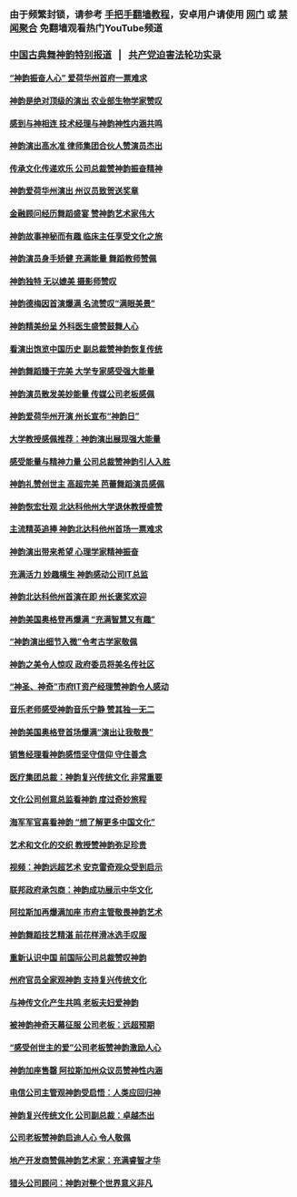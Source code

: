 ### 由于频繁封锁，请参考 [手把手翻墙教程](https://github.com/gfw-breaker/guides/wiki/)，安卓用户请使用 [网门](https://github.com/gfw-breaker/bn-android/blob/master/ogate.md?t=05280758) 或 [禁闻聚合](https://github.com/gfw-breaker/bn-android) 免翻墙观看热门YouTube频道 

### [中国古典舞神韵特别报道](shenyun.md?t=05280758) &nbsp;&nbsp;|&nbsp;&nbsp; [共产党迫害法轮功实录](https://github.com/gfw-breaker/mh-news/)  

#### [“神韵振奋人心” 爱荷华州首府一票难求](../pages/nf1148019/n11244653.md?t=05280758) 

#### [神韵是绝对顶级的演出 农业部生物学家赞叹](../pages/nf1148019/n11244541.md?t=05280758) 

#### [感到与神相连 技术经理与神韵神性内涵共鸣](../pages/nf1148019/n11244409.md?t=05280758) 

#### [神韵演出高水准 律师集团合伙人赞演员杰出](../pages/nf1148019/n11244377.md?t=05280758) 

#### [传承文化传递欢乐 公司总裁赞神韵振奋精神](../pages/nf1148019/n11244357.md?t=05280758) 

#### [神韵爱荷华州演出 州议员致贺送奖章](../pages/nf1148019/n11244364.md?t=05280758) 

#### [金融顾问经历舞蹈盛宴 赞神韵艺术家伟大](../pages/nf1148019/n11244298.md?t=05280758) 

#### [神韵故事神秘而有趣 临床主任享受文化之旅](../pages/nf1148019/n11242071.md?t=05280758) 

#### [神韵演员身手矫健 充满能量 舞蹈教师赞佩](../pages/nf1148019/n11241997.md?t=05280758) 

#### [神韵独特 无以媲美 摄影师赞叹](../pages/nf1148019/n11241883.md?t=05280758) 

#### [神韵德梅因首演爆满 名流赞叹“满眼美景”](../pages/nf1148019/n11241911.md?t=05280758) 

#### [神韵精美纷呈 外科医生盛赞鼓舞人心](../pages/nf1148019/n11241705.md?t=05280758) 

#### [看演出饱览中国历史 副总裁赞神韵恢复传统](../pages/nf1148019/n11241755.md?t=05280758) 

#### [神韵舞蹈臻于完美 大学专家感受强大能量](../pages/nf1148019/n11241527.md?t=05280758) 

#### [神韵演员散发美妙能量 传媒公司老板感佩](../pages/nf1148019/n11241488.md?t=05280758) 

#### [神韵爱荷华州开演 州长宣布“神韵日”](../pages/nf1148019/n11241260.md?t=05280758) 

#### [大学教授感佩推荐：神韵演出展现强大能量](../pages/nf1148019/n11238635.md?t=05280758) 

#### [感受能量与精神力量 公司总裁赞神韵引人入胜](../pages/nf1148019/n11237180.md?t=05280758) 

#### [神韵礼赞创世主 高超完美 芭蕾舞蹈演员感佩](../pages/nf1148019/n11237455.md?t=05280758) 

#### [神韵恢宏壮观 北达科他州大学退休教授盛赞](../pages/nf1148019/n11237185.md?t=05280758) 

#### [主流精英追捧 神韵北达科他州首场一票难求](../pages/nf1148019/n11237141.md?t=05280758) 

#### [神韵演出带来希望 心理学家精神振奋](../pages/nf1148019/n11237127.md?t=05280758) 

#### [充满活力 妙趣横生 神韵感动公司IT总监](../pages/nf1148019/n11236869.md?t=05280758) 

#### [神韵北达科他州首演在即 州长褒奖欢迎](../pages/nf1148019/n11235903.md?t=05280758) 

#### [神韵美国奥格登再爆满 “充满智慧又有趣”](../pages/nf1148019/n11233396.md?t=05280758) 

#### [“神韵演出细节入微”令考古学家敬佩](../pages/nf1148019/n11233222.md?t=05280758) 

#### [神韵之美令人惊叹 政府委员将美名传社区](../pages/nf1148019/n11233217.md?t=05280758) 

#### [“神圣、神奇”市府IT资产经理赞神韵令人感动](../pages/nf1148019/n11233102.md?t=05280758) 

#### [音乐老师感受神韵音乐宁静 赞其独一无二](../pages/nf1148019/n11233026.md?t=05280758) 

#### [神韵美国奥格登首场爆满“演出让我敬畏”](../pages/nf1148019/n11231386.md?t=05280758) 

#### [销售经理看神韵感悟坚守信仰 守住善念](../pages/nf1148019/n11231251.md?t=05280758) 

#### [医疗集团总裁：神韵复兴传统文化 非常重要](../pages/nf1148019/n11231226.md?t=05280758) 

#### [文化公司创意总监看神韵 度过奇妙旅程](../pages/nf1148019/n11231077.md?t=05280758) 

#### [海军军官喜看神韵 “想了解更多中国文化”](../pages/nf1148019/n11231197.md?t=05280758) 

#### [艺术和文化的交织 教授赞神韵弥足珍贵](../pages/nf1148019/n11231076.md?t=05280758) 

#### [视频：神韵远超艺术 安克雷奇观众受到启示](../pages/nf1148019/n11222738.md?t=05280758) 

#### [联邦政府承包商：神韵成功展示中华文化](../pages/nf1148019/n11221827.md?t=05280758) 

#### [阿拉斯加再爆满加座 市府主管敬畏神韵艺术](../pages/nf1148019/n11221442.md?t=05280758) 

#### [神韵舞蹈技艺精湛 前花样滑冰选手叹服](../pages/nf1148019/n11221308.md?t=05280758) 

#### [重新认识中国 前国际公司总裁赞叹神韵](../pages/nf1148019/n11221378.md?t=05280758) 

#### [州府官员全家观神韵 支持复兴传统文化](../pages/nf1148019/n11221246.md?t=05280758) 

#### [与神传文化产生共鸣 老板夫妇爱神韵](../pages/nf1148019/n11220724.md?t=05280758) 

#### [被神韵神奇天幕征服 公司老板：远超预期](../pages/nf1148019/n11220488.md?t=05280758) 

#### [“感受创世主的爱”公司老板赞神韵激励人心](../pages/nf1148019/n11220163.md?t=05280758) 

#### [神韵加座售罄 阿拉斯加州众议员赞神性内涵](../pages/nf1148019/n11220107.md?t=05280758) 

#### [电信公司主管观神韵受启悟：人类应回归神](../pages/nf1148019/n11220064.md?t=05280758) 

#### [神韵复兴传统文化 公司副总裁：卓越杰出](../pages/nf1148019/n11219918.md?t=05280758) 

#### [公司老板赞神韵启迪人心 令人敬佩](../pages/nf1148019/n11219923.md?t=05280758) 

#### [地产开发商赞佩神韵艺术家：充满睿智才华](../pages/nf1148019/n11219764.md?t=05280758) 

#### [猎头公司顾问：神韵对整个世界意义非凡](../pages/nf1148019/n11219615.md?t=05280758) 

